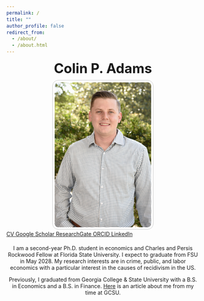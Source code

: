 ```yaml
---
permalink: /
title: ""
author_profile: false
redirect_from: 
  - /about/
  - /about.html
---
```


<section id="about-home">

  <!-- Name Above the Picture (Centered) -->
  <div style="text-align: center; margin-bottom: 10px;">
    <h1 style="font-size: 2.5em; margin: 0;">Colin P. Adams</h1>
  </div>

  <!-- Profile Picture -->
  <div style="text-align: center;">
    <img src="/images/Another Nice Picture.jpg" alt="Colin P. Adams" 
         style="max-width: 50%; height: auto; border-radius: 15px; 
                padding: 5px; border: 1px solid #ccc;">
  </div>

  <!-- Buttons Matching Sidebar Style -->
<div class="button-container">
  <a href="/CV.pdf" class="icon-button" target="_blank">
    <i class="fas fa-file-alt"></i> CV
  </a>
  <a href="https://scholar.google.com/citations?user=JVDSOfEAAAAJ" class="icon-button" target="_blank">
    <i class="ai ai-google-scholar"></i> Google Scholar
  </a>
  <a href="https://www.researchgate.net/profile/Colin-Adams-3" class="icon-button" target="_blank">
    <i class="fab fa-researchgate"></i> ResearchGate
  </a>
  <a href="https://orcid.org/0009-0002-3490-5927" class="icon-button" target="_blank">
    <i class="ai ai-orcid"></i> ORCID
  </a>
  <a href="https://www.linkedin.com/in/colin-p-adams/" class="icon-button" target="_blank">
    <i class="fab fa-linkedin"></i> LinkedIn
  </a>
</div>


  <!-- About Me Section -->
  <div id="about-me" style="text-align: center; margin-top: 20px;">
    <p>
      I am a second-year Ph.D. student in economics and Charles and Persis Rockwood Fellow at Florida State University. I expect to graduate from FSU in May 2028.
      My research interests are in crime, public, and labor economics with a particular interest in the causes of recidivism in the US.
    </p>
    <p>
      Previously, I graduated from Georgia College & State University with a B.S. in Economics and a B.S. in Finance.
      <a href="https://frontpage.gcsu.edu/node/14695" target="_blank">Here</a> is an article about me from my time at GCSU.
    </p>
  </div>

</section>
